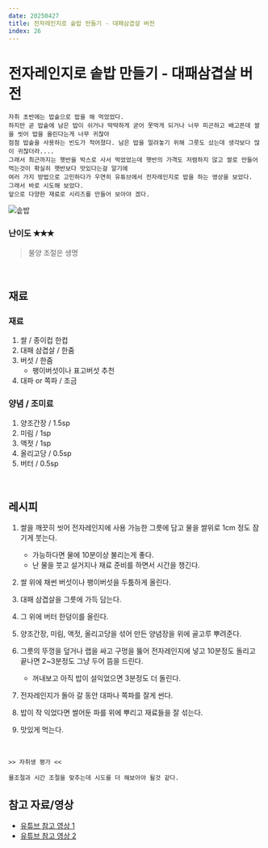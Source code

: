 ```yaml
---
date: 20250427
title: 전자레인지로 솥밥 만들기 - 대패삼겹살 버전
index: 26
---
```

# 전자레인지로 솥밥 만들기 - 대패삼겹살 버전

```
자취 초반에는 밥솥으로 밥을 해 먹었었다.
하지만 곧 밥솥에 남은 밥이 쉬거나 딱딱하게 굳어 못먹게 되거나 너무 피곤하고 배고픈데 쌀을 씻어 밥을 올린다는게 너무 귀찮아
점점 밥솥을 사용하는 빈도가 적어졌다. 남은 밥을 얼려놓기 위해 그릇도 샀는데 생각보다 많이 귀찮더라....
그래서 최근까지는 햇반을 박스로 사서 먹었었는데 햇반의 가격도 저렴하지 않고 쌀로 만들어 먹는것이 확실히 햇반보다 맛있다는걸 알기에
여러 가지 방법으로 고민하다가 우연히 유튜브에서 전자레인지로 밥을 하는 영상을 보았다.
그래서 바로 시도해 보았다.
앞으로 다양한 재료로 시리즈를 만들어 보아야 겠다.
```

![솥밥](<../../../_assets/img/26-1.png>)

### 난이도 ✭✭✭
> 물양 조절은 생명

<br/>

## 재료
### 재료
1. 쌀 / 종이컵 한컵
1. 대패 삼겹살 / 한줌
1. 버섯 / 한줌
    - 팽이버섯이나 표고버섯 추천
1. 대파 or 쪽파 / 조금

### 양념 / 조미료
1. 양조간장 / 1.5sp
1. 미림 / 1sp
1. 액젓 / 1sp
1. 올리고당 / 0.5sp
1. 버터 / 0.5sp


<br/>

## 레시피
1. 쌀을 깨끗히 씻어 전자레인지에 사용 가능한 그릇에 담고 물을 쌀위로 1cm 정도 잠기게 붓는다.
    - 가능하다면 물에 10분이상 불리는게 좋다.
    - 난 물을 붓고 설거지나 재료 준비를 하면서 시간을 챙긴다.

1. 쌀 위에 채썬 버섯이나 팽이버섯을 두툼하게 올린다.

1. 대패 삼겹살을 그릇에 가득 담는다.

1. 그 위에 버터 한덩이를 올린다.

1. 양조간장, 미림, 액젓, 올리고당을 섞어 만든 양념장을 위에 골고루 뿌려준다.

1. 그릇의 뚜껑을 덮거나 랩을 싸고 구멍을 뚫어 전자레인지에 넣고 10분정도 돌리고 끝나면 2~3분정도 그냥 두어 뜸을 드린다.
    - 꺼내보고 아직 밥이 설익었으면 3분정도 더 돌린다.

1. 전자레인지가 돌아 갈 동안 대파나 쪽파를 잘게 썬다.

1. 밥이 작 익었다면 썰어둔 파를 위에 뿌리고 재료들을 잘 섞는다.

1. 맛있게 먹는다.

<br/>

~~~
>> 자취생 평가 <<

물조절과 시간 조절을 맞추는데 시도를 더 해보아야 될것 같다.
~~~

## 참고 자료/영상
- [유튜브 참고 영상 1](https://www.youtube.com/shorts/8lDDMveZYx0)
- [유튜브 참고 영상 2](https://www.youtube.com/shorts/JCq558MD6Ec)


